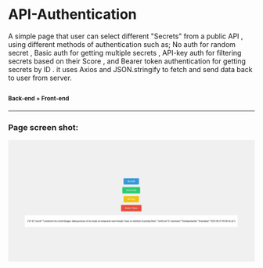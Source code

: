 # API-Authentication
A simple page that user can select different "Secrets" from a public API , using different methods of authentication such as; No auth for random secret , Basic auth for getting multiple secrets , API-key auth for filtering secrets based on their Score , and Bearer token authentication for getting secrets by ID . it uses Axios and JSON.stringify to fetch and send data back to user from server.
#### <sub>Back-end + Front-end</sub>
---

### Page screen shot:

![home page](https://github.com/pouriavj/API-Authentication/blob/main/Screenshot.jpg?raw=true)
